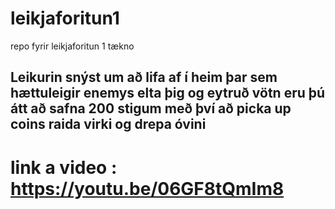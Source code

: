 # leikjaforitun1
repo fyrir leikjaforitun 1 tækno


## Leikurin snýst um að lifa af í heim þar sem hættuleigir enemys elta þig og eytruð vötn eru þú átt að safna 200 stigum með því að picka up coins raida virki og drepa óvini

# link a video : https://youtu.be/06GF8tQmIm8
